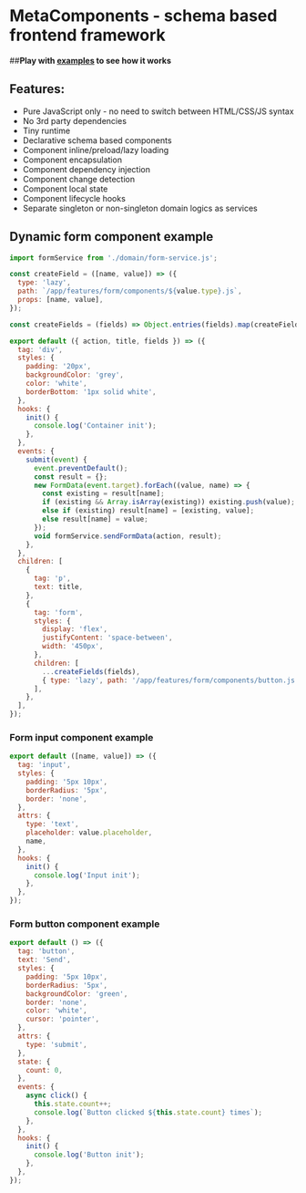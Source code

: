 # MetaComponents - schema based frontend framework

##**Play with [examples](https://github.com/metarhia/metacomponents/tree/main/examples) to see how it works**

## Features:

- Pure JavaScript only - no need to switch between HTML/CSS/JS syntax
- No 3rd party dependencies
- Tiny runtime
- Declarative schema based components
- Component inline/preload/lazy loading
- Component encapsulation
- Component dependency injection
- Component change detection
- Component local state
- Component lifecycle hooks
- Separate singleton or non-singleton domain logics as services

## Dynamic form component example

```js
import formService from './domain/form-service.js';

const createField = ([name, value]) => ({
  type: 'lazy',
  path: `/app/features/form/components/${value.type}.js`,
  props: [name, value],
});

const createFields = (fields) => Object.entries(fields).map(createField);

export default ({ action, title, fields }) => ({
  tag: 'div',
  styles: {
    padding: '20px',
    backgroundColor: 'grey',
    color: 'white',
    borderBottom: '1px solid white',
  },
  hooks: {
    init() {
      console.log('Container init');
    },
  },
  events: {
    submit(event) {
      event.preventDefault();
      const result = {};
      new FormData(event.target).forEach((value, name) => {
        const existing = result[name];
        if (existing && Array.isArray(existing)) existing.push(value);
        else if (existing) result[name] = [existing, value];
        else result[name] = value;
      });
      void formService.sendFormData(action, result);
    },
  },
  children: [
    {
      tag: 'p',
      text: title,
    },
    {
      tag: 'form',
      styles: {
        display: 'flex',
        justifyContent: 'space-between',
        width: '450px',
      },
      children: [
        ...createFields(fields),
        { type: 'lazy', path: '/app/features/form/components/button.js' },
      ],
    },
  ],
});
```

### Form input component example

```js
export default ([name, value]) => ({
  tag: 'input',
  styles: {
    padding: '5px 10px',
    borderRadius: '5px',
    border: 'none',
  },
  attrs: {
    type: 'text',
    placeholder: value.placeholder,
    name,
  },
  hooks: {
    init() {
      console.log('Input init');
    },
  },
});
```

### Form button component example

```js
export default () => ({
  tag: 'button',
  text: 'Send',
  styles: {
    padding: '5px 10px',
    borderRadius: '5px',
    backgroundColor: 'green',
    border: 'none',
    color: 'white',
    cursor: 'pointer',
  },
  attrs: {
    type: 'submit',
  },
  state: {
    count: 0,
  },
  events: {
    async click() {
      this.state.count++;
      console.log(`Button clicked ${this.state.count} times`);
    },
  },
  hooks: {
    init() {
      console.log('Button init');
    },
  },
});
```
